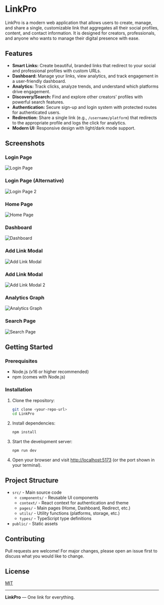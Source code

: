 # LinkPro

LinkPro is a modern web application that allows users to create, manage, and share a single, customizable link that aggregates all their social profiles, content, and contact information. It is designed for creators, professionals, and anyone who wants to manage their digital presence with ease.

## Features

- **Smart Links:** Create beautiful, branded links that redirect to your social and professional profiles with custom URLs.
- **Dashboard:** Manage your links, view analytics, and track engagement in a user-friendly dashboard.
- **Analytics:** Track clicks, analyze trends, and understand which platforms drive engagement.
- **Discovery/Search:** Find and explore other creators' profiles with powerful search features.
- **Authentication:** Secure sign-up and login system with protected routes for authenticated users.
- **Redirection:** Share a single link (e.g., `/username/platform`) that redirects to the appropriate profile and logs the click for analytics.
- **Modern UI:** Responsive design with light/dark mode support.

## Screenshots

### Login Page
![Login Page](assets/login.png)

### Login Page (Alternative)
![Login Page 2](assets/login2.png)

### Home Page
![Home Page](assets/home.png)

### Dashboard
![Dashboard](assets/dashboard.png)

### Add Link Modal
![Add Link Modal](assets/addlink.png)

### Add Link Modal 
![Add Link Modal 2](assets/addlink2.png)

### Analytics Graph
![Analytics Graph](assets/graph.png)

### Search Page
![Search Page](assets/search.png)



## Getting Started

### Prerequisites
- Node.js (v16 or higher recommended)
- npm (comes with Node.js)

### Installation
1. Clone the repository:
   ```bash
   git clone <your-repo-url>
   cd LinkPro
   ```
2. Install dependencies:
   ```bash
   npm install
   ```
3. Start the development server:
   ```bash
   npm run dev
   ```
4. Open your browser and visit [http://localhost:5173](http://localhost:5173) (or the port shown in your terminal).

## Project Structure

- `src/` - Main source code
  - `components/` - Reusable UI components
  - `context/` - React context for authentication and theme
  - `pages/` - Main pages (Home, Dashboard, Redirect, etc.)
  - `utils/` - Utility functions (platforms, storage, etc.)
  - `types/` - TypeScript type definitions
- `public/` - Static assets

## Contributing
Pull requests are welcome! For major changes, please open an issue first to discuss what you would like to change.

## License
[MIT](LICENSE)

---

**LinkPro** — One link for everything. 